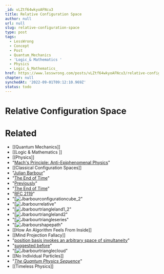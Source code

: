 ```yaml
---
_id: vLZtf64wkyoAFNcu3
title: Relative Configuration Space
author: null
url: null
slug: relative-configuration-space
type: post
tags:
  - LessWrong
  - Concept
  - Post
  - Quantum_Mechanics
  - 'Logic_& Mathematics '
  - Physics
  - Logic_&_Mathematics_
href: https://www.lesswrong.com/posts/vLZtf64wkyoAFNcu3/relative-configuration-space
chapter: null
synchedAt: '2022-09-01T09:12:10.969Z'
status: todo
---
```


# Relative Configuration Space


# Related

- [[Quantum Mechanics]]
- [[Logic & Mathematics ]]
- [[Physics]]
- "[Mach's Principle: Anti-Epiphenomenal Physics](/lw/qm/machs_principle_antiepiphenomenal_physics/)"
- [[Classical Configuration Spaces]]
- "[Julian Barbour](http://www.platonia.com/papers.html)"
- "[The End of Time](http://www.amazon.com/exec/obidos/ASIN/0753810204/platonia)"
- "[Previously](/lw/qm/machs_principle_antiepiphenomenal_physics/)"
- "[The End of Time](http://www.amazon.com/End-Time-Next-Revolution-Physics/dp/0195117298)"
- "[RFC 2119](http://www.ietf.org/rfc/rfc2119.txt)"
- "[![Jbarbourconfigurationcube_2](/static/imported/2008/05/23/jbarbourconfigurationcube_2.png "Jbarbourconfigurationcube_2")"
- "[![Jbarbourrelative](/static/imported/2008/05/23/jbarbourrelative.png "Jbarbourrelative")"
- "[![Jbarbourtriangleland1_2](/static/imported/2008/05/23/jbarbourtriangleland1_2.png "Jbarbourtriangleland1_2")"
- "[![Jbarbourtriangleland2](/static/imported/2008/05/26/jbarbourtriangleland2.png "Jbarbourtriangleland2")"
- "[![Jbarbourtriangleseries](/static/imported/2008/05/23/jbarbourtriangleseries.png "Jbarbourtriangleseries")"
- "[![Jbarbourshapepath](/static/imported/2008/05/23/jbarbourshapepath.png "Jbarbourshapepath")"
- [[How An Algorithm Feels From Inside]]
- [[Mind Projection Fallacy]]
- "[position basis invokes an arbitrary space of simultaneity](/lw/q2/spooky_action_at_a_distance_the_nocommunication/)"
- "[suggested before](/lw/q2/spooky_action_at_a_distance_the_nocommunication/)"
- "[![Jbarbourtrianglecloud](/static/imported/2008/05/26/jbarbourtrianglecloud.png "Jbarbourtrianglecloud")"
- [[No Individual Particles]]
- "[_The Quantum Physics Sequence_](/lw/r5/the_quantum_physics_sequence/)"
- [[Timeless Physics]]
